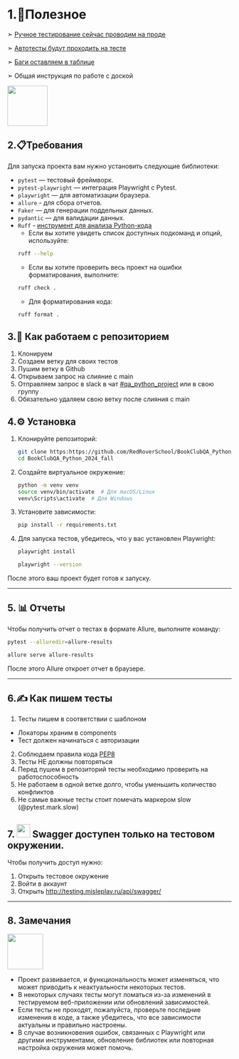# 1.📎Полезное 
➣ [Ручное тестирование сейчас проводим на проде](https://misleplav.ru/)

➣ [Автотесты будут проходить на тесте](http://tester:dslfjsdfblkhew%40122b1klbfw@testing.misleplav.ru/)

➣ [Баги оставляем в таблице](https://docs.google.com/spreadsheets/d/1NBimEWDxPNVlMtWHc_IML7hvNlYtQSe7i8AkilXUl6A/edit?gid=0#gid=0)

➣ Общая инструкция по работе с доской

[<img src="https://github.com/user-attachments/assets/14d75fbd-a1f0-4058-b4f5-05914851e78c" width="90" height="90">](https://docs.google.com/document/d/1ob1So07HGUwlMcEEHpgEYTBLBQzAZ6laPCRItndNJqU/edit?tab=t.0)

## 2.📋Требования

Для запуска проекта вам нужно установить следующие библиотеки:

- `pytest` — тестовый фреймворк.
- `pytest-playwright` — интеграция Playwright с Pytest.
- `playwright` — для автоматизации браузера.
- `allure` - для сбора отчетов.
- `Faker` — для генерации поддельных данных.
- `pydantic` — для валидации данных.
- `Ruff` - [инструмент для анализа Python-кода](https://docs.astral.sh/ruff/installation/) 
  - Если вы хотите увидеть список доступных подкоманд и опций, используйте:
  ```bash
  ruff --help
  ```
  - Если вы хотите проверить весь проект на ошибки форматирования, выполните:
  ```bash
  ruff check .
  ```
  - Для форматирования кода:
  ```bash
  ruff format .
  ```

## 3.🔁 Как работаем с репозиторием

1. Клонируем 
2. Создаем ветку для своих тестов 
3. Пушим ветку в Github 
4. Открываем запрос на слияние с main
5. Отправляем запрос в slack в чат [#qa_python_project](https://redroverschool.slack.com/archives/C05US8RLPFU) или в свою группу
6. Обязательно удаляем свою ветку после слияния с main

## 4.⚙️ Установка

1. Клонируйте репозиторий:
   ```bash
   git clone https:https://github.com/RedRoverSchool/BookClubQA_Python_2024_fall.git
   cd BookClubQA_Python_2024_fall
   ```

2. Создайте виртуальное окружение:
   ```bash
   python -m venv venv
   source venv/bin/activate  # Для macOS/Linux
   venv\Scripts\activate  # Для Windows
   ```

3. Установите зависимости:
   ```bash
   pip install -r requirements.txt
   ```

4. Для запуска тестов, убедитесь, что у вас установлен Playwright:
   ```bash
   playwright install
   ```
   ```bash
   playwright --version
   ```
После этого ваш проект будет готов к запуску.

_________
## 5. 📊 Отчеты
Чтобы получить отчет о тестах в формате Allure, выполните команду:

```bash
pytest --alluredir=allure-results
```
```bash
allure serve allure-results
```
После этого Allure откроет отчет в браузере.
____________

## 6.✍ Как пишем тесты 

1. Тесты пишем в соответствии с шаблоном
 - Локаторы храним в components
 - Тест должен начинаться с авторизации
2. Соблюдаем правила кода [PEP8](https://letpy.com/python-guide/pep8/)    
3. Тесты НЕ должны повторяться 
4. Перед пушем в репозиторий тесты необходимо проверить на работоспособность 
5. Не работаем в одной ветке долго, чтобы уменьшить количество конфликтов
6. Не самые важные тесты стоит помечать маркером slow (@pytest.mark.slow)

## 7. <img src="https://github.com/user-attachments/assets/6498bf14-1bd2-4825-8513-9f16da124dfd" width="30" height="30"> Swagger доступен только на тестовом окружении. 
Чтобы получить доступ нужно:
1. Открыть тестовое окружение
2. Войти в аккаунт
3. Открыть http://testing.misleplav.ru/api/swagger/

___
## 8. Замечания
<img src="https://cdn-icons-png.flaticon.com/512/7596/7596747.png" width="80" height="80"> 

- Проект развивается, и функциональность может изменяться, что может приводить к неактуальности некоторых тестов.
- В некоторых случаях тесты могут ломаться из-за изменений в тестируемом веб-приложении или обновлений зависимостей.
- Если тесты не проходят, пожалуйста, проверьте последние изменения в коде, а также убедитесь, что все зависимости актуальны и правильно настроены.
- В случае возникновения ошибок, связанных с Playwright или другими инструментами, обновление библиотек или повторная настройка окружения может помочь.

